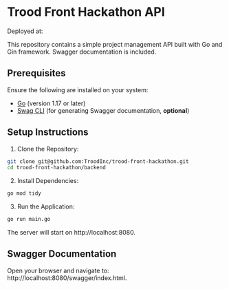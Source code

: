 # Trood Front Hackathon API

Deployed at:
[](https://troodback.rocket-champ.com)

This repository contains a simple project management API built with Go and Gin framework. Swagger documentation is included.

## Prerequisites
Ensure the following are installed on your system:

- [Go](https://go.dev/doc/install) (version 1.17 or later)
- [Swag CLI](https://github.com/swaggo/swag) (for generating Swagger documentation, **optional**)

## Setup Instructions
1. Clone the Repository:

```bash
git clone git@github.com:TroodInc/trood-front-hackathon.git
cd trood-front-hackathon/backend
```
2. Install Dependencies:

```bash
go mod tidy
```
3. Run the Application:

```bash
go run main.go
```
The server will start on http://localhost:8080.

## Swagger Documentation
Open your browser and navigate to: http://localhost:8080/swagger/index.html.
